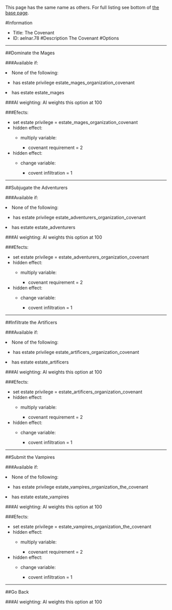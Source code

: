 This page has the same name as others. For full listing see bottom of [the base page](the_covenant.md).

#Information
 - Title: The Covenant
 - ID: aelnar.78
#Description
The Covenant
#Options

___
##Dominate the Mages

###Available if:
<li>None of the following:</li><ul><li>has estate privilege estate_mages_organization_covenant</li></ul><li>has estate estate_mages</li>

###AI weighting:
AI weights this option at 100


###Efects:<ul><li>set estate privilege = estate_mages_organization_covenant</li><li>hidden effect:</li><ul><li>multiply variable:</li><ul><li>covenant requirement = 2</li></ul></ul><li>hidden effect:</li><ul><li>change variable:</li><ul><li>covent infiltration = 1</li></ul></ul></ul>

___
##Subjugate the Adventurers

###Available if:
<li>None of the following:</li><ul><li>has estate privilege estate_adventurers_organization_covenant</li></ul><li>has estate estate_adventurers</li>

###AI weighting:
AI weights this option at 100


###Efects:<ul><li>set estate privilege = estate_adventurers_organization_covenant</li><li>hidden effect:</li><ul><li>multiply variable:</li><ul><li>covenant requirement = 2</li></ul></ul><li>hidden effect:</li><ul><li>change variable:</li><ul><li>covent infiltration = 1</li></ul></ul></ul>

___
##Infiltrate the Artificers

###Available if:
<li>None of the following:</li><ul><li>has estate privilege estate_artificers_organization_covenant</li></ul><li>has estate estate_artificers</li>

###AI weighting:
AI weights this option at 100


###Efects:<ul><li>set estate privilege = estate_artificers_organization_covenant</li><li>hidden effect:</li><ul><li>multiply variable:</li><ul><li>covenant requirement = 2</li></ul></ul><li>hidden effect:</li><ul><li>change variable:</li><ul><li>covent infiltration = 1</li></ul></ul></ul>

___
##Submit the Vampires

###Available if:
<li>None of the following:</li><ul><li>has estate privilege estate_vampires_organization_the_covenant</li></ul><li>has estate estate_vampires</li>

###AI weighting:
AI weights this option at 100


###Efects:<ul><li>set estate privilege = estate_vampires_organization_the_covenant</li><li>hidden effect:</li><ul><li>multiply variable:</li><ul><li>covenant requirement = 2</li></ul></ul><li>hidden effect:</li><ul><li>change variable:</li><ul><li>covent infiltration = 1</li></ul></ul></ul>

___
##Go Back

###AI weighting:
AI weights this option at 100

